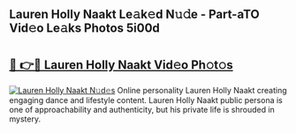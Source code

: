 ## Lauren Holly Naakt Le𝚊k𝚎d N𝚞𝚍e - Part-aTO Vid𝚎o Le𝚊ks Photos 5i00d

# <h2><a href="http://fb8atr.evod.top/?m=Lauren+Holly+Naakt">🔗 👉🔴 Lauren Holly Naakt Vid𝚎o Ph𝚘t𝚘s</a></h2>

[![Lauren Holly Naakt N𝚞d𝚎s](https://i.imgur.com/8V9OHl7.gif)](http://fb8atr.evod.top/?m=Lauren+Holly+Naakt)
Online personality Lauren Holly Naakt creating engaging dance and lifestyle content. Lauren Holly Naakt public persona is one of approachability and authenticity, but his private life is shrouded in mystery. 
